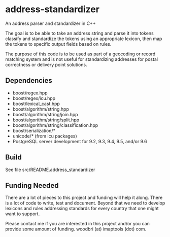 # address-standardizer
An address parser and standardizer in C++

The goal is to be able to take an address string and parse it into tokens
classify and standardize the tokens using an appropriate lexicon, then map the
tokens to specific output fields based on rules.

The purpose of this code is to be used as part of a geocoding or record
matching system and is not useful for standardizing addresses for postal
correctness or delivery point solutions.

## Dependencies

* boost/regex.hpp
* boost/regex/icu.hpp
* boost/lexical\_cast.hpp
* boost/algorithm/string.hpp
* boost/algorithm/string/join.hpp
* boost/algorithm/string/split.hpp
* boost/algorithm/string/classification.hpp
* boost/serialization/\*
* unicode/\*  (from icu packages)
* PostgreSQL server development for 9.2, 9.3, 9.4, 9.5, and/or 9.6

## Build

See file src/README.address\_standardizer

## Funding Needed

There are a lot of pieces to this project and funding will help it along.
There is a lot of code to write, test and document. Beyond that we need to
develop lexicons and rules addressing standards for every country that one
might want to support.

Please contact me if you are interested in this project and/or you can
provide some amount of funding.  woodbri (at) imaptools (dot) com.

